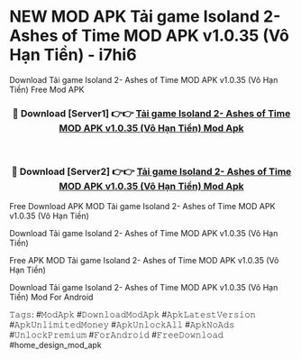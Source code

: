 # NEW MOD APK Tải game Isoland 2- Ashes of Time MOD APK v1.0.35 (Vô Hạn Tiền) - i7hi6
Download Tải game Isoland 2- Ashes of Time MOD APK v1.0.35 (Vô Hạn Tiền) Free Mod APK

<div align="center">
<h3>🔴 Download [Server1] 👉👉 <a href="https://apk-comot.site?title=Tải_game_Isoland_2-_Ashes_of_Time_MOD_APK_v1.0.35_(Vô_Hạn_Tiền)">Tải game Isoland 2- Ashes of Time MOD APK v1.0.35 (Vô Hạn Tiền) Mod Apk</a></h3><br>

<h3>🔴 Download [Server2] 👉👉 <a href="https://apk-comot.site?title=Tải_game_Isoland_2-_Ashes_of_Time_MOD_APK_v1.0.35_(Vô_Hạn_Tiền)">Tải game Isoland 2- Ashes of Time MOD APK v1.0.35 (Vô Hạn Tiền) Mod Apk</a></h3>
</div>


Free Download APK MOD Tải game Isoland 2- Ashes of Time MOD APK v1.0.35 (Vô Hạn Tiền)

Download Tải game Isoland 2- Ashes of Time MOD APK v1.0.35 (Vô Hạn Tiền) 

Free APK MOD Tải game Isoland 2- Ashes of Time MOD APK v1.0.35 (Vô Hạn Tiền) 

Download Tải game Isoland 2- Ashes of Time MOD APK v1.0.35 (Vô Hạn Tiền) Mod For Android

𝚃𝚊𝚐𝚜: #𝙼𝚘𝚍𝙰𝚙𝚔 #𝙳𝚘𝚠𝚗𝚕𝚘𝚊𝚍𝙼𝚘𝚍𝙰𝚙𝚔 #𝙰𝚙𝚔𝙻𝚊𝚝𝚎𝚜𝚝𝚅𝚎𝚛𝚜𝚒𝚘𝚗 #𝙰𝚙𝚔𝚄𝚗𝚕𝚒𝚖𝚒𝚝𝚎𝚍𝙼𝚘𝚗𝚎𝚢 #𝙰𝚙𝚔𝚄𝚗𝚕𝚘𝚌𝚔𝙰𝚕𝚕 #𝙰𝚙𝚔𝙽𝚘𝙰𝚍𝚜 #𝚄𝚗𝚕𝚘𝚌𝚔𝙿𝚛𝚎𝚖𝚒𝚞𝚖 #𝙵𝚘𝚛𝙰𝚗𝚍𝚛𝚘𝚒𝚍 #𝙵𝚛𝚎𝚎𝙳𝚘𝚠𝚗𝚕𝚘𝚊𝚍 #home_design_mod_apk